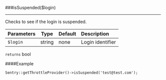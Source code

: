 <a id="isSuspended"></a>
###isSuspended($login)

----------

Checks to see if the login is suspended.

Parameters                   | Type            | Default       | Description
:--------------------------- | :-------------: | :------------ | :--------------
`$login`                     | string          | none          | Login identifier

`returns` bool

####Example

	Sentry::getThrottleProvider()->isSuspended('test@test.com');